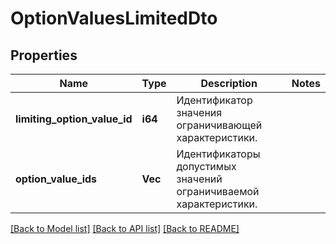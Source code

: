 # OptionValuesLimitedDto

## Properties
Name | Type | Description | Notes
------------ | ------------- | ------------- | -------------
**limiting_option_value_id** | **i64** | Идентификатор значения ограничивающей характеристики. | 
**option_value_ids** | **Vec<i64>** | Идентификаторы допустимых значений ограничиваемой характеристики.  | 

[[Back to Model list]](../README.md#documentation-for-models) [[Back to API list]](../README.md#documentation-for-api-endpoints) [[Back to README]](../README.md)


